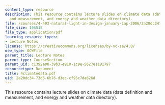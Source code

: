 ```yaml
---
content_type: resource
description: This resource contains lecture slides on climate data (data definition
  and measurement, and energy and weather data directory).
file: /courses/4-493-natural-light-in-design-january-iap-2006/2a20dc3473d56b76d3eccf95c7da626d_4climatedata.pdf
file_size: 196515
file_type: application/pdf
learning_resource_types:
- Lecture Notes
license: https://creativecommons.org/licenses/by-nc-sa/4.0/
ocw_type: OCWFile
parent_title: Lecture Notes
parent_type: CourseSection
parent_uid: c1392a00-39b3-e910-1c9e-5627e1181797
resourcetype: Document
title: 4climatedata.pdf
uid: 2a20dc34-73d5-6b76-d3ec-cf95c7da626d
---
```

This resource contains lecture slides on climate data (data definition and measurement, and energy and weather data directory).